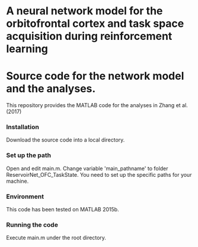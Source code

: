 # A neural network model for the orbitofrontal cortex and task space acquisition during reinforcement learning
# Source code for the network model and the analyses.

This repository provides the MATLAB code for the analyses in Zhang et al.(2017)

### Installation
Download the source code into a local directory.

### Set up the path
Open and edit main.m. Change variable 'main_pathname' to folder ReservoirNet_OFC_TaskState. You need to set up the specific paths for your machine.

### Environment
This code has been tested on MATLAB 2015b.

### Running the code
Execute main.m under the root directory.










